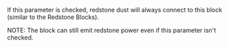 If this parameter is checked, redstone dust will always connect to this block (similar to the Redstone Blocks).

NOTE: The block can still emit redstone power even if this parameter isn't checked.